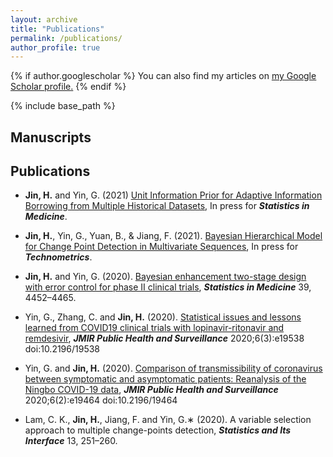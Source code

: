 ```yaml
---
layout: archive
title: "Publications"
permalink: /publications/
author_profile: true
---
```


{% if author.googlescholar %}
  You can also find my articles on <u><a href="{{author.googlescholar}}">my Google Scholar profile</a>.</u>
{% endif %}

{% include base_path %}


## **Manuscripts**



## **Publications**

- **Jin, H.** and Yin, G. (2021) [Unit Information Prior for Adaptive Information Borrowing from Multiple Historical Datasets](http://jinhuaqing.github.io/files/UIP.pdf), In press for ***Statistics in Medicine***.

- **Jin, H.**, Yin, G., Yuan, B., & Jiang, F. (2021). [Bayesian Hierarchical Model for Change Point Detection in Multivariate Sequences](http://jinhuaqing.github.io/files/mulseq-tech-final-both.pdf), In press for ***Technometrics***.


- **Jin, H.** and Yin, G.
(2020). [Bayesian enhancement two-stage design with error control for
phase II clinical trials](http://jinhuaqing.github.io/files/BETEC.pdf), ***Statistics in Medicine*** 39, 4452–4465.

- Yin, G., Zhang, C. and **Jin, H.** (2020). 
[Statistical issues and lessons learned from COVID19 clinical trials with lopinavir-ritonavir and remdesivir](https://publichealth.jmir.org/2020/3/e19538/),
***JMIR Public Health and Surveillance***
2020;6(3):e19538 doi:10.2196/19538

- Yin, G. and **Jin, H.** (2020). 
[Comparison of transmissibility of coronavirus between symptomatic
and asymptomatic patients: Reanalysis of the Ningbo COVID-19 data](https://www.ncbi.nlm.nih.gov/pmc/articles/PMC7257483/),
***JMIR Public Health and Surveillance*** 2020;6(2):e19464 doi:10.2196/19464

- Lam, C. K., **Jin, H.**, Jiang, F. and Yin, G.∗ (2020). 
A variable selection approach to multiple change-points detection, ***Statistics and Its Interface*** 13, 251–260.